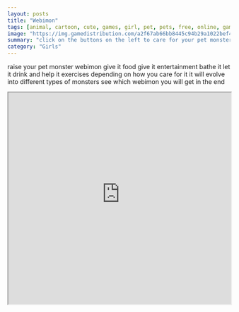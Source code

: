 ```yaml
---
layout: posts
title: "Webimon"
tags: [animal, cartoon, cute, games, girl, pet, pets, free, online, games, oyna, game, free, games, play, play, games]
image: "https://img.gamedistribution.com/a2f67ab66bb8445c94b29a1022bef45c.jpg"
summary: "click on the buttons on the left to care for your pet monster  free online games oyna game free games play play games"
category: "Girls"
---
```


raise your pet monster webimon give it food give it entertainment bathe it let it drink and help it exercises depending on how you care for it it will evolve into different types of monsters see which webimon you will get in the end

<iframe width="100%" height="480px;" src="https://html5.gamedistribution.com/a2f67ab66bb8445c94b29a1022bef45c/"></iframe>
